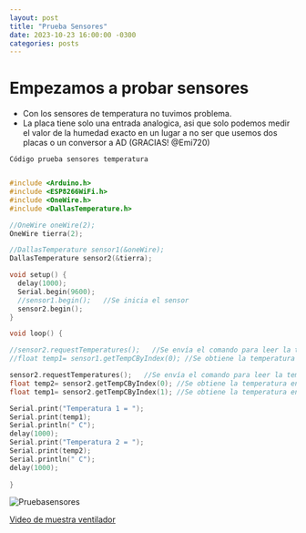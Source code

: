 ```yaml
---
layout: post
title: "Prueba Sensores"
date: 2023-10-23 16:00:00 -0300
categories: posts
---
```


# Empezamos a probar sensores

- Con los sensores de temperatura no tuvimos problema. 
- La placa tiene solo una entrada analogica, asi que solo podemos medir el valor de la humedad exacto en un lugar a no ser que usemos dos placas o un conversor a AD (GRACIAS! @Emi720)

`Código prueba sensores temperatura`

```c++

#include <Arduino.h>
#include <ESP8266WiFi.h>
#include <OneWire.h>
#include <DallasTemperature.h>

//OneWire oneWire(2);
OneWire tierra(2);

//DallasTemperature sensor1(&oneWire);
DallasTemperature sensor2(&tierra);

void setup() {
  delay(1000);
  Serial.begin(9600);
  //sensor1.begin();   //Se inicia el sensor
  sensor2.begin();
}

void loop() {

//sensor2.requestTemperatures();   //Se envía el comando para leer la temperatura
//float temp1= sensor1.getTempCByIndex(0); //Se obtiene la temperatura en ºC

sensor2.requestTemperatures();   //Se envía el comando para leer la temperatura
float temp2= sensor2.getTempCByIndex(0); //Se obtiene la temperatura en ºC
float temp1= sensor2.getTempCByIndex(1); //Se obtiene la temperatura en ºC

Serial.print("Temperatura 1 = ");
Serial.print(temp1);
Serial.println(" C");
delay(1000); 
Serial.print("Temperatura 2 = ");
Serial.print(temp2);
Serial.println(" C");
delay(1000);
  
}

```

![Pruebasensores](/proyecto-plant-o-matic/assets/Pruebasensores.jpg)

<a href="https://www.youtube.com/shorts/7EKZ_7OAp7w">Video de muestra ventilador</a>


